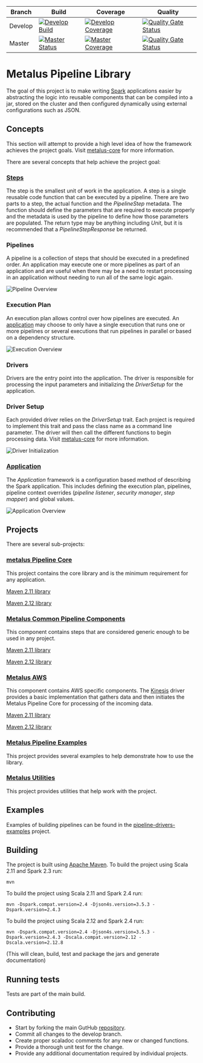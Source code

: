 |Branch|Build|Coverage|Quality|
-------|-----|---------|-------|
|Develop|[![Develop Build](https://travis-ci.com/Acxiom/spark-pipeline-driver.svg?branch=develop)](https://travis-ci.com/Acxiom/spark-pipeline-driver?branch=develop)|[![Develop Coverage](https://img.shields.io/coveralls/github/Acxiom/spark-pipeline-driver/develop.svg)](https://coveralls.io/github/Acxiom/spark-pipeline-driver?branch=develop)|[![Quality Gate Status](https://sonarcloud.io/api/project_badges/measure?project=Acxiom_spark-pipeline-driver-develop&metric=alert_status)](https://sonarcloud.io/dashboard?id=Acxiom_spark-pipeline-driver-develop)|
|Master|[![Master Status](https://travis-ci.com/Acxiom/spark-pipeline-driver.svg?branch=master)](https://travis-ci.com/Acxiom/spark-pipeline-driver?branch=master)|[![Master Coverage](https://img.shields.io/coveralls/github/Acxiom/spark-pipeline-driver/master.svg)](https://coveralls.io/github/Acxiom/spark-pipeline-driver?branch=master)|[![Quality Gate Status](https://sonarcloud.io/api/project_badges/measure?project=Acxiom_spark-pipeline-driver-release&metric=alert_status)](https://sonarcloud.io/dashboard?id=Acxiom_spark-pipeline-driver-release)|

# Metalus Pipeline Library
The goal of this project is to make writing [Spark](http://spark.apache.org) applications easier by abstracting the logic
into reusable components that can be compiled into a jar, stored on the cluster and then configured dynamically using
external configurations such as JSON.

## Concepts
This section will attempt to provide a high level idea of how the framework achieves the project goals. Visit 
[metalus-core](metalus-core/readme.md) for more information.

There are several concepts that help achieve the project goal:

### [Steps](metalus-core/docs/steps.md)
The step is the smallest unit of work in the application. A step is a single reusable code function that can be executed
by a pipeline. There are two parts to a step, the actual function and the *PipelineStep* metadata. The function should 
define the parameters that are required to execute properly and the metadata is used by the pipeline to define how those
parameters are populated. The return type may be anything including *Unit*, but it is recommended that a 
*PipelineStepResponse* be returned.

### Pipelines
A pipeline is a collection of steps that should be executed in a predefined order. An application may execute one or 
more pipelines as part of an application and are useful when there may be a need to restart processing in an application
without needing to run all of the same logic again.

![Pipeline Overview](docs/images/Pipeline_Overview.png "Pipeline Overview")

### Execution Plan
An execution plan allows control over how pipelines are executed. An [application](metalus-core/docs/application.md) 
may choose to only have a single execution that runs one or more pipelines or several executions that run pipelines in 
parallel or based on a dependency structure.

![Execution Overview](docs/images/Execution_Overview.png "Execution Overview")

### Drivers
Drivers are the entry point into the application. The driver is responsible for processing the input parameters and
initializing the *DriverSetup* for the application.

### Driver Setup
Each provided driver relies on the *DriverSetup* trait. Each project is required to implement this trait and pass the
class name as a command line parameter. The driver will then call the different functions to begin processing data. Visit
[metalus-core](metalus-core/readme.md) for more information.

![Driver Initialization](docs/images/DefaultPipelineDriver.png "Default Pipeline Driver Flow")

### [Application](metalus-core/docs/application.md)
The *Application* framework is a configuration based method of describing the Spark application. This includes defining 
the execution plan, pipelines, pipeline context overrides (*pipeline listener*, *security manager*, *step mapper*) and 
global values.

![Application Overview](docs/images/Application_Overview.png "Application Overview")

## Projects
There are several sub-projects:

### [metalus Pipeline Core](metalus-core/readme.md)
This project contains the core library and is the minimum requirement for any application.

[Maven 2.11 library](https://search.maven.org/search?q=a:metalus-core_2.11)

[Maven 2.12 library](https://search.maven.org/search?q=a:metalus-core_2.12)

### [Metalus Common Pipeline Components](metalus-common/readme.md)
This component contains steps that are considered generic enough to be used in any project.

[Maven 2.11 library](https://search.maven.org/search?q=a:common-pipeline-steps_2.11)

[Maven 2.12 library](https://search.maven.org/search?q=a:common-pipeline-steps_2.12)

### [Metalus AWS](metalus-aws/readme.md)
This component contains AWS specific components. The [Kinesis](https://aws.amazon.com/kinesis/) driver provides a basic 
implementation that gathers data and then initiates the Metalus Pipeline Core for processing of the incoming data.

[Maven 2.11 library](https://search.maven.org/search?q=a:streaming-pipeline-drivers_2.11)

[Maven 2.12 library](https://search.maven.org/search?q=a:streaming-pipeline-drivers_2.12)

### [Metalus Pipeline Examples](metalus-examples/readme.md)
This project provides several examples to help demonstrate how to use the library.

### [Metalus Utilities](metalus-utils/readme.md)
This project provides utilities that help work with the project.

## Examples
Examples of building pipelines can be found in the [pipeline-drivers-examples](metalus-examples/readme.md) project.

## Building
The project is built using [Apache Maven](http://maven.apache.org/).
To build the project using Scala 2.11 and Spark 2.3 run:

	mvn

To build the project using Scala 2.11 and Spark 2.4 run:

	mvn -Dspark.compat.version=2.4 -Djson4s.version=3.5.3 -Dspark.version=2.4.3

To build the project using Scala 2.12 and Spark 2.4 run:

	mvn -Dspark.compat.version=2.4 -Djson4s.version=3.5.3 -Dspark.version=2.4.3 -Dscala.compat.version=2.12 -Dscala.version=2.12.8


(This will clean, build, test and package the jars and generate documentation)

## Running tests
Tests are part of the main build.

## Contributing
* Start by forking the main GutHub [repository](https://github.com/Acxiom/spark-pipeline-driver).
* Commit all changes to the develop branch.
* Create proper scaladoc comments for any new or changed functions.
* Provide a thorough unit test for the change.
* Provide any additional documentation required by individual projects.

